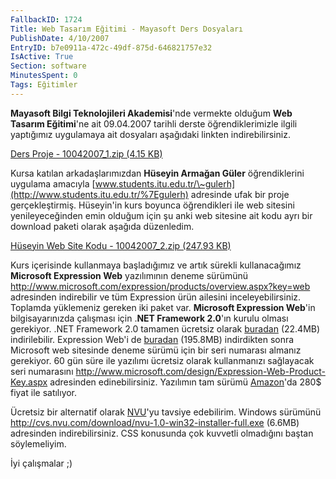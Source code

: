 ```yaml
---
FallbackID: 1724
Title: Web Tasarım Eğitimi - Mayasoft Ders Dosyaları
PublishDate: 4/10/2007
EntryID: b7e0911a-472c-49df-875d-646821757e32
IsActive: True
Section: software
MinutesSpent: 0
Tags: Eğitimler
---
```

**Mayasoft Bilgi Teknolojileri Akademisi**'nde vermekte olduğum **Web
Tasarım Eğitimi**'ne ait 09.04.2007 tarihli derste öğrendiklerimizle
ilgili yaptığımız uygulamaya ait dosyaları aşağıdaki linkten
indirebilirsiniz.

[Ders Proje - 10042007\_1.zip (4.15
KB)](http://cdn.daron.yondem.com/assets/1724/10042007_1.zip)

Kursa katılan arkadaşlarımızdan **Hüseyin Armağan Güler** öğrendiklerini
uygulama amacıyla
[www.students.itu.edu.tr/\~gulerh](http://www.students.itu.edu.tr/%7Egulerh)
adresinde ufak bir proje gerçekleştirmiş. Hüseyin'in kurs boyunca
öğrendikleri ile web sitesini yenileyeceğinden emin olduğum için şu anki
web sitesine ait kodu ayrı bir download paketi olarak aşağıda
düzenledim.

[Hüseyin Web Site Kodu - 10042007\_2.zip (247.93
KB)](http://cdn.daron.yondem.com/assets/1724/10042007_2.zip)

Kurs içerisinde kullanmaya başladığımız ve artık sürekli kullanacağımız
**Microsoft Expression Web** yazılımının deneme sürümünü
<http://www.microsoft.com/expression/products/overview.aspx?key=web>
adresinden indirebilir ve tüm Expression ürün ailesini
inceleyebilirsiniz. Toplamda yüklemeniz gereken iki paket var.
**Microsoft Expression Web**'in bilgisayarınızda çalışması için .**NET
Framework 2.0**'ın kurulu olması gerekiyor. .NET Framework 2.0 tamamen
ücretsiz olarak
[buradan](http://www.microsoft.com/downloads/details.aspx?familyid=0856eacb-4362-4b0d-8edd-aab15c5e04f5&displaylang=en)
(22.4MB) indirilebilir. Expression Web'i de
[buradan](http://www.microsoft.com/downloads/details.aspx?FamilyId=44FA7F93-7D57-4523-B0C9-2CE54397B732&displaylang=en)
(195.8MB) indirdikten sonra Microsoft web sitesinde deneme sürümü için
bir seri numarası almanız gerekiyor. 60 gün süre ile yazılımı ücretsiz
olarak kullanmanızı sağlayacak seri numarasını
<http://www.microsoft.com/design/Expression-Web-Product-Key.aspx>
adresinden edinebilirsiniz. Yazılımın tam sürümü
[Amazon](http://www.amazon.com/Microsoft-Expression-Professional-Design-Tool/dp/B000IBZLA0/sr=8-2/qid=1166525344/ref=sr_1_2/102-8791215-1179311?ie=UTF8&s=software)'da
280\$ fiyat ile satılıyor.

Ücretsiz bir alternatif olarak [NVU](http://www.nvu.com)'yu tavsiye
edebilirim. Windows sürümünü
<http://cvs.nvu.com/download/nvu-1.0-win32-installer-full.exe> (6.6MB)
adresinden indirebilirsiniz. CSS konusunda çok kuvvetli olmadığını
baştan söylemeliyim.

İyi çalışmalar ;)


